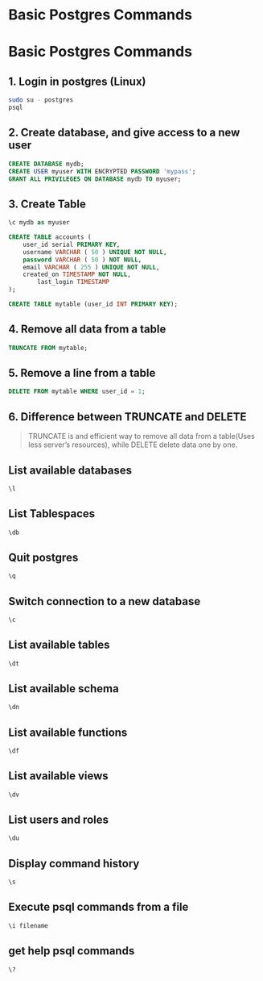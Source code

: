 # Basic Postgres Commands


# Basic Postgres Commands

## 1. Login in postgres (Linux)

```bash
sudo su - postgres
psql
```

## 2. Create database, and give access to a new user

```sql
CREATE DATABASE mydb;
CREATE USER myuser WITH ENCRYPTED PASSWORD 'mypass';
GRANT ALL PRIVILEGES ON DATABASE mydb TO myuser;
```

## 3. Create Table

```sql
\c mydb as myuser

CREATE TABLE accounts (
    user_id serial PRIMARY KEY,
    username VARCHAR ( 50 ) UNIQUE NOT NULL,
    password VARCHAR ( 50 ) NOT NULL,
    email VARCHAR ( 255 ) UNIQUE NOT NULL,
    created_on TIMESTAMP NOT NULL,
        last_login TIMESTAMP 
);

CREATE TABLE mytable (user_id INT PRIMARY KEY);

```

## 4. Remove all data from a table    

```sql
TRUNCATE FROM mytable;
```

## 5. Remove a line from a table

```sql
DELETE FROM mytable WHERE user_id = 1;
```

## 6. Difference between TRUNCATE and DELETE

>TRUNCATE is and efficient way to remove all data from a table(Uses less server’s resources), while DELETE delete data one by one.


## List available databases

```sql
\l
```

## List Tablespaces

```sql
\db
```

## Quit postgres

```sql
\q
```

## Switch connection to a new database

```sql
\c 
```

## List available tables

```sql
\dt
```

## List available schema

```sql
\dn
```

## List available functions

```sql
\df
```

## List available views

```sql
\dv
```

## List users and roles

```sql
\du
```

## Display command history

```sql
\s
```

## Execute psql commands from a file

```sql
\i filename
```

## get help psql commands

```sql
\?
```



